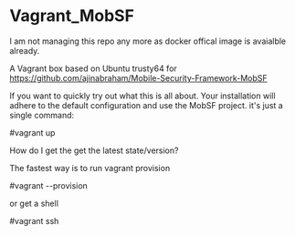 # Vagrant_MobSF

I  am not managing this repo any more as docker offical image is avaialble already. 

A Vagrant box based on Ubuntu trusty64 for https://github.com/ajinabraham/Mobile-Security-Framework-MobSF

If you want to quickly try out what this is all about. Your installation will adhere to the default configuration and use the MobSF project. it's just a single command:

#vagrant up

How do I get the get the latest state/version?

The fastest way is to run vagrant provision

#vagrant --provision 

or get a shell

#vagrant ssh

